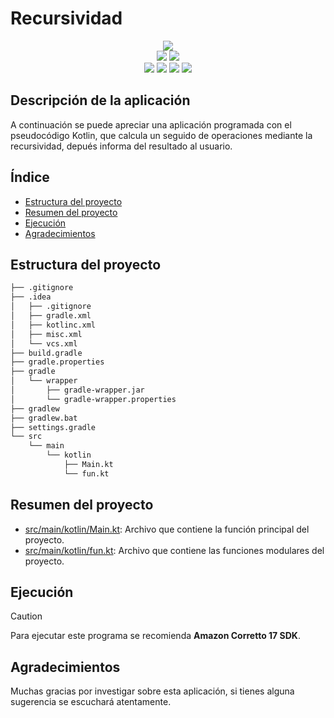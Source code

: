 # Recursividad
<div align="center">
<img src= https://github.com/BipperTT/recursividad/assets/153605976/71f60792-279a-4141-9910-8f720e0c9f0a>
</div>

<div align="center">    
    <img src= https://img.shields.io/badge/IntelliJ_IDEA-000000.svg?style=for-the-badge&logo=intellij-idea&logoColor=white>
    <img src= https://img.shields.io/badge/Kotlin-0095D5?&style=for-the-badge&logo=kotlin&logoColor=white>
</div>

<div align="center">
    <img src= https://img.shields.io/github/repo-size/BipperTT/recursividad>
    <img src= https://img.shields.io/github/commit-activity/t/BipperTT/recursividad?color=green>
    <img src= https://img.shields.io/github/last-commit/BipperTT/recursividad/main?color=green>
    <img src= https://img.shields.io/badge/merges-1-darkgreen> 
</div>

## Descripción de la aplicación

A continuación se puede apreciar una aplicación programada con el pseudocódigo Kotlin, que calcula un seguido de operaciones mediante la recursividad, depués informa del resultado al usuario.

## Índice

* [Estructura del proyecto](#estructura-del-proyecto)
* [Resumen del proyecto](#resumen-del-proyecto)
* [Ejecución](#ejecución)
* [Agradecimientos](#agradecimientos)

## Estructura del proyecto

```bash
├── .gitignore
├── .idea
│   ├── .gitignore
│   ├── gradle.xml
│   ├── kotlinc.xml
│   ├── misc.xml
│   └── vcs.xml
├── build.gradle
├── gradle.properties
├── gradle
│   └── wrapper
│       ├── gradle-wrapper.jar
│       └── gradle-wrapper.properties
├── gradlew
├── gradlew.bat
├── settings.gradle
└── src
    └── main
        └── kotlin
            ├── Main.kt
            └── fun.kt
```
## Resumen del proyecto

- [src/main/kotlin/Main.kt](src/main/kotlin/Main.kt): Archivo que contiene la función principal del proyecto.
- [src/main/kotlin/fun.kt](src/main/kotlin/fun.kt): Archivo que contiene las funciones modulares del proyecto.

## Ejecución

> [!CAUTION]
> Para ejecutar este programa se recomienda **Amazon Corretto 17 SDK**.


## Agradecimientos

Muchas gracias por investigar sobre esta aplicación, si tienes alguna sugerencia se escuchará atentamente.
